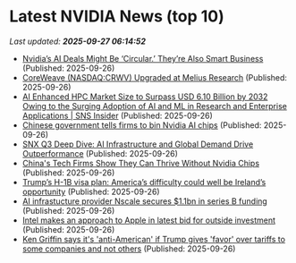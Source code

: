 # Latest NVIDIA News (top 10)
_Last updated: **2025-09-27 06:14:52**_

- [Nvidia’s AI Deals Might Be ‘Circular.’ They’re Also Smart Business](https://biztoc.com/x/8e991f877f9be587) (Published: 2025-09-26)
- [CoreWeave (NASDAQ:CRWV) Upgraded at Melius Research](https://www.etfdailynews.com/2025/09/26/coreweave-nasdaqcrwv-upgraded-at-melius-research/) (Published: 2025-09-26)
- [AI Enhanced HPC Market Size to Surpass USD 6.10 Billion by 2032 Owing to the Surging Adoption of AI and ML in Research and Enterprise Applications | SNS Insider](https://www.globenewswire.com/news-release/2025/09/26/3156829/0/en/AI-Enhanced-HPC-Market-Size-to-Surpass-USD-6-10-Billion-by-2032-Owing-to-the-Surging-Adoption-of-AI-and-ML-in-Research-and-Enterprise-Applications-SNS-Insider.html) (Published: 2025-09-26)
- [Chinese government tells firms to bin Nvidia AI chips](https://www.madshrimps.be/news/chinese-government-tells-firms-to-bin-nvidia-ai-chips/) (Published: 2025-09-26)
- [SNX Q3 Deep Dive: AI Infrastructure and Global Demand Drive Outperformance](https://finance.yahoo.com/news/snx-q3-deep-dive-ai-053044792.html) (Published: 2025-09-26)
- [China's Tech Firms Show They Can Thrive Without Nvidia Chips](https://biztoc.com/x/8db6d5d04266623b) (Published: 2025-09-26)
- [Trump’s H-1B visa plan: America’s difficulty could well be Ireland’s opportunity](https://www.irishtimes.com/business/2025/09/26/trumps-h-1b-visa-plan-americas-difficulty-could-well-be-irelands-opportunity/) (Published: 2025-09-26)
- [AI infrastucture provider Nscale secures $1.1bn in series B funding](https://www.computerweekly.com/news/366631959/AI-infrastucture-provider-Nscale-secures-11bn-in-series-B-funding) (Published: 2025-09-26)
- [Intel makes an approach to Apple in latest bid for outside investment](https://www.independent.ie/business/technology/intel-makes-an-approach-to-apple-in-latest-bid-for-outside-investment/a261468833.html) (Published: 2025-09-26)
- [Ken Griffin says it's 'anti-American' if Trump gives 'favor' over tariffs to some companies and not others](https://www.businessinsider.com/ken-griffin-slams-trump-for-granting-some-companies-tariff-favors-2025-9) (Published: 2025-09-26)
